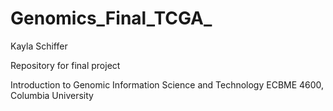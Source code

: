 # Genomics_Final_TCGA_

Kayla Schiffer

Repository for final project

Introduction to Genomic Information Science and Technology
ECBME 4600, Columbia University
